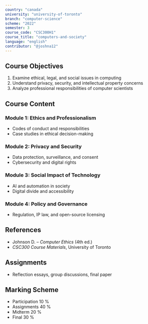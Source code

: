 ```yaml
---
country: "canada"
university: "university-of-toronto"
branch: "computer-science"
scheme: "2022"
semester: 3
course_code: "CSC300H1"
course_title: "computers-and-society"
language: "english"
contributor: "@joshna12"
---
```


## Course Objectives

1. Examine ethical, legal, and social issues in computing
2. Understand privacy, security, and intellectual property concerns
3. Analyze professional responsibilities of computer scientists

## Course Content

### Module 1: Ethics and Professionalism

- Codes of conduct and responsibilities
- Case studies in ethical decision-making

### Module 2: Privacy and Security

- Data protection, surveillance, and consent
- Cybersecurity and digital rights

### Module 3: Social Impact of Technology

- AI and automation in society
- Digital divide and accessibility

### Module 4: Policy and Governance

- Regulation, IP law, and open-source licensing

## References

- Johnson D. – _Computer Ethics_ (4th ed.)
- _CSC300 Course Materials_, University of Toronto

## Assignments

- Reflection essays, group discussions, final paper

## Marking Scheme

- Participation 10 %
- Assignments 40 %
- Midterm 20 %
- Final 30 %
